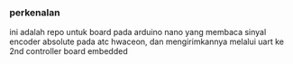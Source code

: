 ### perkenalan
ini adalah repo untuk board pada arduino nano yang membaca sinyal encoder absolute pada atc hwaceon, dan mengirimkannya melalui uart ke 2nd controller board embedded